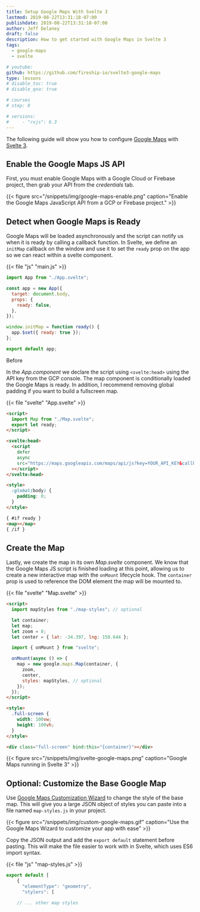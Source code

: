 ```yaml
---
title: Setup Google Maps With Svelte 3
lastmod: 2019-08-22T13:31:18-07:00
publishdate: 2019-08-22T13:31:18-07:00
author: Jeff Delaney
draft: false
description: How to get started with Google Maps in Svelte 3
tags:
  - google-maps
  - svelte

# youtube:
github: https://github.com/fireship-io/svelte3-google-maps
type: lessons
# disable_toc: true
# disable_qna: true

# courses
# step: 0

# versions:
#     - "rxjs": 6.3
---
```


The following guide will show you how to configure [Google Maps](https://developers.google.com/maps/documentation/javascript/tutorial) with [Svelte 3](https://svelte.dev/).

## Enable the Google Maps JS API

First, you must enable Google Maps with a Google Cloud or Firebase project, then grab your API from the _credentials_ tab.

{{< figure src="/snippets/img/google-maps-enable.png" caption="Enable the Google Maps JavaScript API from a GCP or Firebase project." >}}

## Detect when Google Maps is Ready

Google Maps will be loaded asynchronously and the script can notify us when it is ready by calling a callback function. In Svelte, we define an `initMap` callback on the window and use it to set the `ready` prop on the app so we can react within a svelte component.

{{< file "js" "main.js" >}}

```js
import App from "./App.svelte";

const app = new App({
  target: document.body,
  props: {
    ready: false,
  },
});

window.initMap = function ready() {
  app.$set({ ready: true });
};

export default app;
```

Before

In the _App.component_ we declare the script using `<svelte:head>` using the API key from the GCP console. The map component is conditionally loaded the Google Maps is ready. In addition, I recommend removing global padding if you want to build a fullscreen map.

{{< file "svelte" "App.svelte" >}}

```html
<script>
  import Map from "./Map.svelte";
  export let ready;
</script>

<svelte:head>
  <script
    defer
    async
    src="https://maps.googleapis.com/maps/api/js?key=YOUR_API_KEY&callback=initMap"
  ></script>
</svelte:head>

<style>
  :global(body) {
    padding: 0;
  }
</style>

{ #if ready }
<map></map>
{ /if }
```

## Create the Map

Lastly, we create the map in its own _Map.svelte_ component. We know that the Google Maps JS script is finished loading at this point, allowing us to create a new interactive map with the `onMount` lifecycle hook. The `container` prop is used to reference the DOM element the map will be mounted to.

{{< file "svelte" "Map.svelte" >}}

```html
<script>
  import mapStyles from "./map-styles"; // optional

  let container;
  let map;
  let zoom = 8;
  let center = { lat: -34.397, lng: 150.644 };

  import { onMount } from "svelte";

  onMount(async () => {
    map = new google.maps.Map(container, {
      zoom,
      center,
      styles: mapStyles, // optional
    });
  });
</script>

<style>
  .full-screen {
    width: 100vw;
    height: 100vh;
  }
</style>

<div class="full-screen" bind:this="{container}"></div>
```

{{< figure src="/snippets/img/svelte-google-maps.png" caption="Google Maps running in Svelte 3" >}}

## Optional: Customize the Base Google Map

Use [Google Maps Customization Wizard](https://mapstyle.withgoogle.com/) to change the style of the base map. This will give you a large JSON object of styles you can paste into a file named `map-styles.js` in your project.

{{< figure src="/snippets/img/custom-google-maps.gif" caption="Use the Google Maps Wizard to customize your app with ease" >}}

Copy the JSON output and add the `export default` statement before pasting. This will make the file easier to work with in Svelte, which uses ES6 import syntax.

{{< file "js" "map-styles.js" >}}

```js
export default [
    {
      "elementType": "geometry",
      "stylers": [

    // ... other map styles
```

